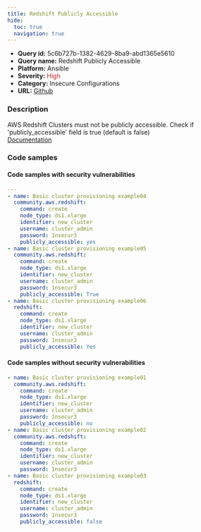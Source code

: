 ```yaml
---
title: Redshift Publicly Accessible
hide:
  toc: true
  navigation: true
---
```


<style>
  .highlight .hll {
    background-color: #ff171742;
  }
  .md-content {
    max-width: 1100px;
    margin: 0 auto;
  }
</style>

-   **Query id:** 5c6b727b-1382-4629-8ba9-abd1365e5610
-   **Query name:** Redshift Publicly Accessible
-   **Platform:** Ansible
-   **Severity:** <span style="color:#bb2124">High</span>
-   **Category:** Insecure Configurations
-   **URL:** [Github](https://github.com/Checkmarx/kics/tree/master/assets/queries/ansible/aws/redshift_publicly_accessible)

### Description
AWS Redshift Clusters must not be publicly accessible. Check if 'publicly_accessible' field is true (default is false)<br>
[Documentation](https://docs.ansible.com/ansible/latest/collections/community/aws/redshift_module.html)

### Code samples
#### Code samples with security vulnerabilities
```yaml title="Positive test num. 1 - yaml file" hl_lines="9 17 25"
---
- name: Basic cluster provisioning example04
  community.aws.redshift:
    command: create
    node_type: ds1.xlarge
    identifier: new_cluster
    username: cluster_admin
    password: 1nsecur3
    publicly_accessible: yes
- name: Basic cluster provisioning example05
  community.aws.redshift:
    command: create
    node_type: ds1.xlarge
    identifier: new_cluster
    username: cluster_admin
    password: 1nsecur3
    publicly_accessible: True
- name: Basic cluster provisioning example06
  redshift:
    command: create
    node_type: ds1.xlarge
    identifier: new_cluster
    username: cluster_admin
    password: 1nsecur3
    publicly_accessible: Yes

```


#### Code samples without security vulnerabilities
```yaml title="Negative test num. 1 - yaml file"
- name: Basic cluster provisioning example01
  community.aws.redshift:
    command: create
    node_type: ds1.xlarge
    identifier: new_cluster
    username: cluster_admin
    password: 1nsecur3
    publicly_accessible: no
- name: Basic cluster provisioning example02
  community.aws.redshift:
    command: create
    node_type: ds1.xlarge
    identifier: new_cluster
    username: cluster_admin
    password: 1nsecur3
- name: Basic cluster provisioning example03
  redshift:
    command: create
    node_type: ds1.xlarge
    identifier: new_cluster
    username: cluster_admin
    password: 1nsecur3
    publicly_accessible: false

```
